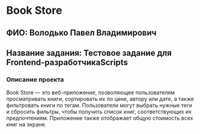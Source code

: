 # Book Store

## ФИО: Володько Павел Владимирович

## Название задания: Тестовое задание для Frontend-разработчикаScripts

### Описание проекта

Book Store — это веб-приложение, позволяющее пользователям просматривать книги, сортировать их по цене, автору или дате,
а также фильтровать книги по тегам. Пользователи могут выбрать нужные теги и сбросить фильтры, чтобы получить список
книг, соответствующих их предпочтениям. Приложение также отображает общую стоимость всех книг на экране.
